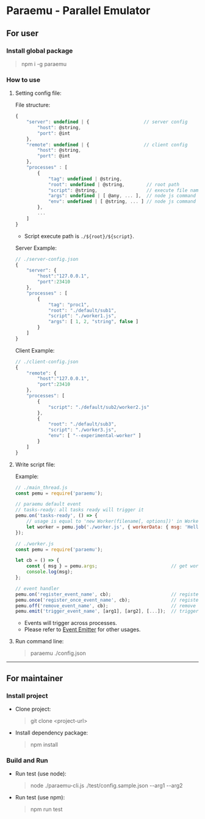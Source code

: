 # Paraemu - Parallel Emulator #

## For user ##

### Install global package ###

> npm i -g paraemu

### How to use ###

1. Setting config file:

    File structure:
    ```javascript
    {
        "server": undefined | {                    // server config
            "host": @string,
            "port": @int
        },
        "remote": undefined | {                    // client config
            "host": @string,
            "port": @int
        },
        "processes" : [
            {
                "tag": undefined | @string,
                "root": undefined | @string,        // root path
                "script": @string,                  // execute file name
                "args": undefined | [ @any, ... ],  // node js command line arguments
                "env": undefined | [ @string, ... ] // node js command line options
            },
            ...
        ]
    }
    ```

    * Script execute path is `./${root}/${script}`.

    Server Example:
    ```javascript
    // ./server-config.json
    {
        "server": {
            "host":"127.0.0.1",
            "port":23410
        },
        "processes" : [
            {
                "tag": "proc1",
                "root": "./default/sub1",
                "script": "./worker1.js",
                "args": [ 1, 2, "string", false ]
            }
        ]
    }
    ```

    Client Example:
    ```javascript
    // ./client-config.json
    {
        "remote": {
            "host":"127.0.0.1",
            "port":23410
        },
        "processes": [
            {
                "script": "./default/sub2/worker2.js"
            },
            {
                "root": "./default/sub3",
                "script": "./worker3.js",
                "env": [ "--experimental-worker" ]
            }
        ]
    }
    ```

2. Write script file:

    Example:
    ```javascript
    // ./main_thread.js
    const pemu = require('paraemu');

    // paraemu default event
    // tasks-ready: all tasks ready will trigger it
    pemu.on('tasks-ready', () => {
        // usage is equal to 'new Worker(filename[, options])' in Worker Threads
        let worker = pemu.job('./worker.js', { workerData: { msg: 'Hello world!' } });
    });
    ```

    ```javascript
    // ./worker.js
    const pemu = require('paraemu');

    let cb = () => {
        const { msg } = pemu.args;                           // get workerData
        console.log(msg);
    };

    // event handler
    pemu.on('register_event_name', cb);                      // register event
    pemu.once('register_once_event_name', cb);               // register event once
    pemu.off('remove_event_name', cb);                       // remove event
    pemu.emit('trigger_event_name', [arg1], [arg2], [...]);  // trigger event
    ```

    * Events will trigger across processes.
    * Please refer to [Event Emitter](https://nodejs.org/api/events.html) for other usages.

3. Run command line:
    > paraemu ./config.json

---

## For maintainer ##

### Install project ###

* Clone project:
    > git clone \<project-url\>

* Install dependency package:
    > npm install

### Build and Run ###

* Run test (use node):
    > node ./paraemu-cli.js ./test/config.sample.json --arg1 --arg2

* Run test (use npm):
    > npm run test
